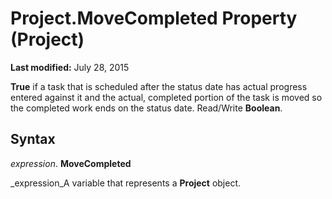 
# Project.MoveCompleted Property (Project)

 **Last modified:** July 28, 2015

 **True** if a task that is scheduled after the status date has actual progress entered against it and the actual, completed portion of the task is moved so the completed work ends on the status date. Read/Write **Boolean**.

## Syntax

 _expression_. **MoveCompleted**

 _expression_A variable that represents a  **Project** object.


